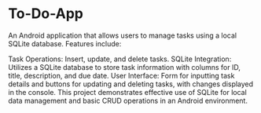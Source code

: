 # To-Do-App
An Android application that allows users to manage tasks using a local SQLite database. Features include:

Task Operations: Insert, update, and delete tasks.
SQLite Integration: Utilizes a SQLite database to store task information with columns for ID, title, description, and due date.
User Interface: Form for inputting task details and buttons for updating and deleting tasks, with changes displayed in the console.
This project demonstrates effective use of SQLite for local data management and basic CRUD operations in an Android environment.
